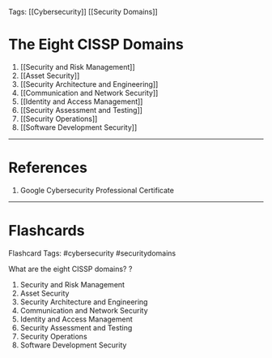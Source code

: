 Tags: [[Cybersecurity]] [[Security Domains]]
# The Eight CISSP Domains

1. [[Security and Risk Management]]
2. [[Asset Security]]
3. [[Security Architecture and Engineering]]
4. [[Communication and Network Security]]
5. [[Identity and Access Management]]
6. [[Security Assessment and Testing]]
7. [[Security Operations]]
8. [[Software Development Security]]

---
# References

1. Google Cybersecurity Professional Certificate

---

# Flashcards

Flashcard Tags: #cybersecurity #securitydomains 

What are the eight CISSP domains?
?
1. Security and Risk Management
2. Asset Security
3. Security Architecture and Engineering
4. Communication and Network Security
5. Identity and Access Management
6. Security Assessment and Testing
7. Security Operations
8. Software Development Security
<!--SR:!2024-04-28,2,230-->